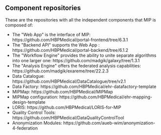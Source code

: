 ## Component repositories

These are the repositories with all the independent components that MIP is composed of:
<ul>
	<li>The "Web App" is the interface of MIP: https://github.com/HBPMedical/portal-frontend/tree/6.3.1 </li>
	<li>The "Backend API" supports the Web App : https://github.com/HBPMedical/portal-backend/tree/6.1.2 </li>
	<li>The "Workflow Engine" provides the ability to unite separate algorithms into one larger one: https://github.com/madgik/galaxy/tree/1.3.1 </li>
	<li>The "Analysis Engine" offers the federated analysis capabilities: https://github.com/madgik/exareme/tree/22.2.3 </li>
	<li>Data Catalogue: https://github.com/HBPMedical/DataCatalogue/tree/v2.1 </li>
	<li>Data Factory: https://github.com/HBPMedical/ehr-datafactory-template </li>
	<li>MIPMap: https://github.com/HBPMedical/MIPMap </li>
	<li>MIPMap configuration: https://github.com/HBPMedical/ehr-mapping-design-template </li>
	<li>LORIS: https://github.com/HBPMedical/LORIS-for-MIP </li>
	<li>Quality Control Tools: https://github.com/HBPMedical/DataQualityControlTool </li>
	<li>Anonymization Modules: https://github.com/aueb-wim/anonymization-4-federation </li>
</ul>
